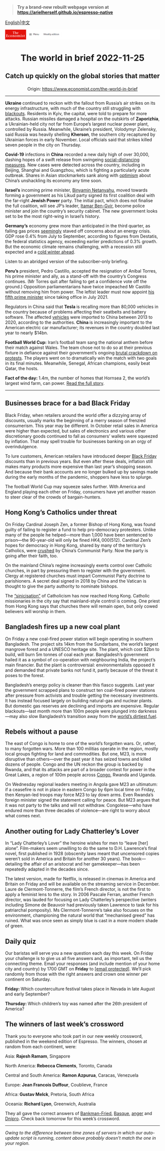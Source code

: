 > **Try a brand-new rebuilt webpage version at https://arielherself.github.io/espresso-native**

[English](https://github.com/arielherself/espresso/blob/main/README.md)|[中文](https://github-com.translate.goog/arielherself/espresso/blob/main/README.md?_x_tr_sl=en&_x_tr_tl=zh-CN&_x_tr_hl=zh-CN&_x_tr_pto=wapp)



![The Economist](menubar.png)

# <p align="center">The world in brief 2022-11-25</p>

## <p align="center">Catch up quickly on the global stories that matter</p>

<p align="center">Origin: <a href="https://www.economist.com/the-world-in-brief">https://www.economist.com/the-world-in-brief</a><hr>

<strong>Ukraine </strong>continued to reckon with the fallout from Russia’s air strikes on its energy infrastructure, with much of the country still struggling with [blackouts](https://www.economist.com/europe/2022/11/23/in-ukraine-living-as-normal-is-an-act-of-defiance). Residents in Kyiv, the capital, were told to prepare for more attacks. Russian missiles damaged a hospital on the outskirts of <strong>Zaporizhia</strong>, a Ukrainian-held city not far from Europe’s largest nuclear power plant, controlled by Russia. Meanwhile, Ukraine’s president, Volodymyr Zelensky, said Russia was heavily shelling <strong>Kherson</strong>, the southern city recaptured by Ukrainian forces in early November. Local officials said that strikes killed seven people in the city on Thursday.

<strong>Covid-19</strong> infections in <strong>China</strong> recorded a new daily high of over 30,000, dashing hopes of a swift release from swingeing [social-distancing measures](https://www.economist.com/china/2022/11/24/chinas-response-to-a-surge-in-covid-19-cases-is-muddled). New cases were detected across the country, including in Beijing, Shanghai and Guangzhou, which is fighting a particularly acute outbreak. Shares in Asian stockmarkets sank along with [optimism](https://www.economist.com/finance-and-economics/2022/11/09/financial-markets-bet-on-an-end-to-chinas-zero-covid-policy) about China’s unshackling its economy any time soon.

<strong>Israel’s</strong> incoming prime minister, [Binyamin Netanyahu](https://www.economist.com/leaders/2022/11/04/bibi-is-back-and-israel-faces-a-dilemma-over-democracy), moved towards forming a government as his Likud party signed its first coalition deal with the far-right <strong>Jewish Power</strong> party. The initial pact, which does not finalise the full coalition, will see JP’s leader, [Itamar Ben-Gvir](https://www.economist.com/the-economist-explains/2022/11/03/who-is-itamar-ben-gvir-israels-kingmaker), become police minister and join the country’s security cabinet. The new government looks set to be the most right-wing in Israel’s history. 

<strong>Germany’s</strong> economy grew more than anticipated in the third quarter, as falling gas prices [seemingly](https://www.economist.com/leaders/2022/10/13/europe-is-growing-complacent-about-its-energy-crisis) staved off concerns about an energy crisis. GDP rose 0.4% from July to September, according to figures from Destatis, the federal statistics agency, exceeding earlier predictions of 0.3% growth. But the economic climate remains challenging, with a recession still expected and a [cold winter ahead](https://www.economist.com/leaders/2022/11/24/europe-faces-an-enduring-crisis-of-energy-and-geopolitics).

Listen to an abridged version of the subscriber-only briefing.

<strong>Peru’s</strong> president, Pedro Castillo, accepted the resignation of Aníbal Torres, his prime minister and ally, as a stand-off with the country’s Congress continues. (Mr Torres quit after failing to get a confidence vote off the ground.) Opposition parliamentarians have twice impeached Mr Castillo without removing him from power. The leftist leader must now appoint [his fifth prime minister](https://www.economist.com/the-americas/2022/09/29/peru-has-an-incompetent-president-and-a-discredited-congress) since taking office in July 2021.

Regulators in China said that <strong>Tesla </strong>is recalling more than 80,000 vehicles in the country because of problems affecting their seatbelts and battery software. The affected [vehicles](https://www.economist.com/business/2022/10/13/chinese-marques-try-to-make-inroads-into-western-markets) were imported to China between 2013 to 2020, according to the authorities. <strong>China </strong>is increasingly important to the American electric car manufacturer; its revenues in the country doubled last year to nearly $14bn.

<strong>Football World Cup:</strong> Iran’s football team sang the national anthem before their match against Wales. The team chose not to do so at their previous fixture in defiance against their government’s ongoing [brutal crackdown on protests](https://www.economist.com/middle-east-and-africa/2022/11/24/while-irans-turmoil-persists-jitters-spread-through-the-region). The players went on to dramatically win the match with two goals in its final minutes. Meanwhile, Senegal, African champions, easily beat Qatar, the hosts.

<strong>Fact of the day: </strong>1.4m, the number of homes that Hornsea 2, the world’s largest wind farm, can power. [Read the full story](https://www.economist.com/britain/2022/11/24/why-britain-is-a-world-leader-in-offshore-wind).

----------

## Businesses brace for a bad Black Friday

Black Friday, when retailers around the world offer a dizzying array of discounts, usually marks the beginning of a merry season of frenzied consumerism. This year may be different. In October retail sales in America were higher than expected, but sales of electronics and various other discretionary goods continued to fall as consumers’ wallets were squeezed by inflation. That may spell trouble for businesses banking on an orgy of overindulgence.

To lure customers, American retailers have introduced deeper [Black Friday](https://www.economist.com/graphic-detail/2020/11/26/black-friday-isnt-what-it-used-to-be) discounts than in previous years. But even after these deals, inflation still makes many products more expensive than last year’s shopping season. And because their bank accounts are no longer bulked up by savings made during the early months of the pandemic, shoppers have less to splurge.

The football World Cup may squeeze sales further. With America and England playing each other on Friday, consumers have yet another reason to steer clear of the crowds of bargain-hunters.

## Hong Kong’s Catholics under threat

On Friday Cardinal Joseph Zen, a former Bishop of Hong Kong, was found guilty of failing to register a fund to help pro-democracy protesters. Unlike many of the people he helped—more than 1,000 have been sentenced to prison—the 90-year-old will only be fined $HK4,000 ($512). Cardinal Zen’s hopes for democracy in Hong Kong, shared by many of the territory’s Catholics, were [crushed](https://www.economist.com/interactive/essay/2022/07/01/how-hong-kong-became-a-police-state) by China’s Communist Party. Now the party is going after their faith, too.

On the mainland China’s regime increasingly exerts control over Catholic churches, in part by pressuring them to register with the government. Clergy at registered churches must impart Communist Party doctrine to parishioners. A secret deal signed in 2018 by China and the Vatican is thought to give the party authority to nominate bishops.

The [“sinicisation”](https://www.economist.com/china/2022/11/22/china-wants-to-sinicise-its-catholics) of Catholicism has now reached Hong Kong. Catholic missionaries in the city say that mainland-style control is coming. One priest from Hong Kong says that churches there will remain open, but only cowed believers will worship in them.

## Bangladesh fires up a new coal plant

On Friday a new coal-fired power station will begin operating in southern Bangladesh. The project sits 14km from the Sundarbans, the world’s largest mangrove forest and a UNESCO heritage site. The plant, which cost $2bn to build, will burn 5m tonnes of coal each year. Bangladesh’s government hailed it as a symbol of co-operation with neighbouring India, the project’s main financier. But the plant is controversial: environmentalists opposed it and demanded that private banks not fund it, partly because of the threat it poses to the forest.

Bangladesh’s energy policy is cleaner than this fiasco suggests. Last year the government scrapped plans to construct ten coal-fired power stations after pressure from activists and trouble getting the necessary investments. It has instead focused largely on building natural-gas and nuclear plants. But domestic gas reserves are declining and imports are expensive. Regular blackouts—last month more than 100m people were plunged into darkness—may also slow Bangladesh’s transition away from the [world’s dirtiest fuel](https://www.economist.com/asia/2022/10/13/how-to-get-asia-to-net-zero).

## Rebels without a pause

The east of Congo is home to one of the world’s forgotten wars. Or, rather, to many forgotten wars. More than 100 militias operate in the region, mostly local groups fighting for land and commodities. But one, M23, is more disruptive than others—over the past year it has seized towns and killed dozens of people. Congo and the UN reckon the group is backed by Rwanda, and that its attacks are part of a broader contest for power in the Great Lakes, a region of 100m people across [Congo](https://www.economist.com/leaders/2022/09/30/the-world-should-not-ignore-the-horrors-of-eastern-congo), Rwanda and Uganda. 

On Wednesday regional leaders meeting in Angola gave M23 an ultimatum: if a ceasefire is not in place in eastern Congo by 6pm local time on Friday, then Kenyan-led troops may force M23 to lay down arms. Even Rwanda’s foreign minister signed the statement calling for peace. But M23 argues that it was not party to the talks and will not withdraw. Congolese—who have endured more than three decades of violence—are right to worry about what comes next.

## Another outing for Lady Chatterley’s Lover

In “Lady Chatterley’s Lover” the heroine wishes for men to “leave [her] alone”. Film-makers seem unwilling to do the same to D.H. Lawrence’s final novel, first published in 1928 (obscenity laws meant that uncensored copies weren’t sold in America and Britain for another 30 years). The book—detailing the affair of an aristocrat and her gamekeeper—has been repeatedly adapted in the decades since.

The latest version, made for Netflix, is released in cinemas in America and Britain on Friday and will be available on the streaming service in December. Laure de Clermont-Tonnerre, the film’s French director, is not the first to apply a feminist lens to the story. In 2006 Pascale Ferran, another French director, was lauded for focusing on Lady Chatterley’s perspective (writers including Simone de Beauvoir had previously taken Lawrence to task for his patriarchal pomposity). Ms Clermont-Tonnerre’s take also focuses on the environment, championing the natural world that “mechanised greed” has ruined. What was once seen as simply blue is cast in a more modern shade of green.

## Daily quiz

Our baristas will serve you a new question each day this week. On Friday your challenge is to give us all five answers and, as important, tell us the connecting theme. Email your responses (and include mention of your home city and country) by 1700 GMT on <strong>Friday</strong> to [<span class="__cf_email__" data-cfemail="401135293a053330322533332f0025232f2e2f2d2933346e232f2d">[email&#160;protected]</span>](https://mail.google.com/mail/?view=cm&amp;fs=1&amp;tf=1&amp;to=QuizEspresso@economist.com). We’ll pick randomly from those with the right answers and crown one winner per continent on Saturday.

<strong>Friday: </strong>Which counterculture festival takes place in Nevada in late August and early September?

<strong>Thursday: </strong>Which children’s toy was named after the 26th president of America?

## The winners of last week’s crossword

Thank you to everyone who took part in our new weekly crossword, published in the weekend edition of Espresso. The winners, chosen at random from each continent, were: 

Asia: <strong>Rajesh Ramam</strong>, Singapore

North America:<strong> Rebecca Clements</strong>, Toronto, Canada 

Central and South America: <strong>Ramon Azpurua</strong>, Caracas, Venezuela 

Europe: <strong>Jean Francois Duffour</strong>, Coublieve, France 

Africa:<strong> Gustav Melck</strong>, Pretoria, South Africa 

Oceania: <strong>Richard Lyon</strong>, Greenwich, Australia 

They all gave the correct answers of [Bankman-Fried](https://www.economist.com/briefing/2022/11/17/the-failure-of-ftx-and-sam-bankman-fried-will-leave-deep-scars), [Basque](https://www.economist.com/europe/2022/11/17/written-basque-may-be-1000-years-older-than-anyone-thought), [anger](https://www.economist.com/united-states/2022/11/17/glenn-youngkin-is-a-kinder-gentler-trumpist) and [Dnipro](https://www.economist.com/europe/2022/11/17/ingenious-ways-of-protecting-civilians-from-russian-bombs). Check back tomorrow for this week’s crossword.

----------

*Owing to the difference between time zones of servers in which our auto-update script is running, content above probably doesn't match the one in your region.*
